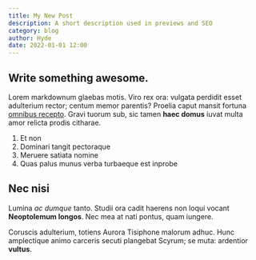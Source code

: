 ```yaml
---
title: My New Post
description: A short description used in previews and SEO
category: blog
author: Hyde
date: 2022-01-01 12:00
---
```


## Write something awesome.

Lorem markdownum glaebas motis. Viro rex ora: vulgata perdidit esset adulterium
rector; centum memor parentis? Proelia caput mansit fortuna [omnibus
recepto](http://es.org/in). Gravi tuorum sub, sic tamen **haec domus** iuvat
multa amor relicta prodis citharae.

1. Et non
2. Dominari tangit pectoraque
3. Meruere satiata nomine
4. Quas palus munus verba turbaeque est inprobe

## Nec nisi

Lumina *ac dumque* tanto. Studii ora cadit haerens non loqui vocant
**Neoptolemum longos**. Nec mea at nati pontus, quam iungere.

Coruscis adulterium, totiens Aurora Tisiphone malorum adhuc. Hunc amplectique
animo carceris secuti plangebat Scyrum; se muta: ardentior **vultus**.
